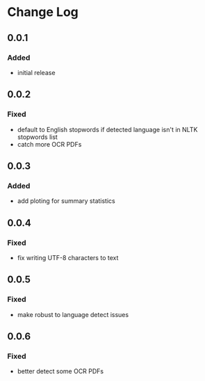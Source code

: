 # Change Log

## 0.0.1

### Added
* initial release

## 0.0.2

### Fixed
* default to English stopwords if detected language isn't in NLTK stopwords list
* catch more OCR PDFs

## 0.0.3

### Added
* add ploting for summary statistics

## 0.0.4

### Fixed
* fix writing UTF-8 characters to text

## 0.0.5

### Fixed
* make robust to language detect issues

## 0.0.6

### Fixed
* better detect some OCR PDFs